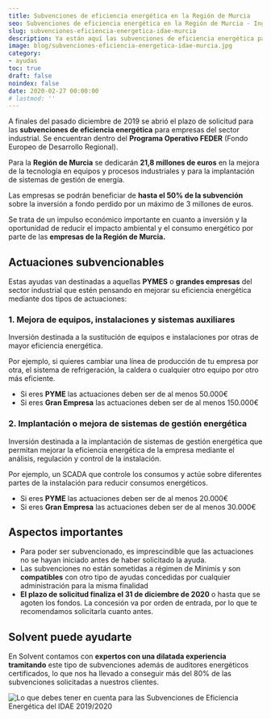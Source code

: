 ```yaml
---
title: Subvenciones de eficiencia energética en la Región de Murcia
seo: Subvenciones de eficiencia energética en la Región de Murcia - Ingeniería Solvent
slug: subvenciones-eficiencia-energetica-idae-murcia
description: Ya están aquí las subvenciones de eficiencia energética para empresas del sector industrial. Se encuentran dentro del Programa Operativo FEDER
image: blog/subvenciones-eficiencia-energetica-idae-murcia.jpg
category:
- ayudas
toc: true
draft: false
noindex: false
date: 2020-02-27 00:00:00
# lastmod: ''
---
```

A finales del pasado diciembre de 2019 se abrió el plazo de solicitud para las **subvenciones de eficiencia energética** para empresas del sector industrial. Se encuentran dentro del **Programa Operativo FEDER** (Fondo Europeo de Desarrollo Regional).

Para la **Región de Murcia** se dedicarán **21,8 millones de euros** en la mejora de la tecnología en equipos y procesos industriales y para la implantación de sistemas de gestión de energía.

Las empresas se podrán beneficiar de **hasta el 50% de la subvención** sobre la inversión a fondo perdido por un máximo de 3 millones de euros.

Se trata de un impulso económico importante en cuanto a inversión y la oportunidad de reducir el impacto ambiental y el consumo energético por parte de las **empresas de la Región de Murcia.**

## Actuaciones subvencionables

Estas ayudas van destinadas a aquellas **PYMES** o **grandes empresas** del sector industrial que estén pensando en mejorar su eficiencia energética mediante dos tipos de actuaciones:

### 1. Mejora de equipos, instalaciones y sistemas auxiliares

Inversión destinada a la sustitución de equipos e instalaciones por otras de mayor eficiencia energética.

Por ejemplo, si quieres cambiar una línea de producción de tu empresa por otra, el sistema de refrigeración, la caldera o cualquier otro equipo por otro más eficiente.

- Si eres **PYME** las actuaciones deben ser de al menos 50.000€
- Si eres **Gran Empresa** las actuaciones deben ser de al menos 150.000€

### 2. Implantación o mejora de sistemas de gestión energética

Inversión destinada a la implantación de sistemas de gestión energética que permitan mejorar la eficiencia energética de la empresa mediante el análisis, regulación y control de la instalación.

Por ejemplo, un SCADA que controle los consumos y actúe sobre diferentes partes de la instalación para reducir consumos energéticos.

- Si eres **PYME** las actuaciones deben ser de al menos 20.000€
- Si eres **Gran Empresa** las actuaciones deben ser de al menos 30.000€

## Aspectos importantes

- Para poder ser subvencionado, es imprescindible que las actuaciones no se hayan iniciado antes de haber solicitado la ayuda.
- Las subvenciones no están sometidas a régimen de Minimis y son **compatibles** con otro tipo de ayudas concedidas por cualquier administración para la misma finalidad
- **El plazo de solicitud finaliza el 31 de diciembre de 2020** o hasta que se agoten los fondos. La concesión va por orden de entrada, por lo que te recomendamos solicitarla cuanto antes.

## Solvent puede ayudarte

En Solvent contamos con **expertos con una dilatada experiencia tramitando** este tipo de subvenciones además de auditores energéticos certificados, lo que nos ha llevado a conseguir más del 80% de las subvenciones solicitadas a nuestros clientes.

![Lo que debes tener en cuenta para las Subvenciones de Eficiencia Energética del IDAE 2019/2020](https://www.youtube.com/watch?v=bk8y3yaqzis)

